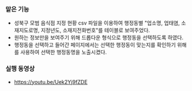 ### 맡은 기능
- 성북구 모범 음식점 지정 현황 csv 파일을 이용하여 행정동별 "업소명, 업태염, 소재지도로명, 지정년도, 소재지전화번호"를 테이블로 보여주었다.
- 원하는 정보만을 보여주기 위해 드롭다운 형식으로 행정동을 선택하도록 하였다.
- 행정동을 선택하고 들어간 페이지에서는 선택한 행정동이 맞는지를 확인하기 위해  <?=$dongName?>를 사용하여 선택한 행정동명을 노출시켰다.

### 실행 동영상
-  https://youtu.be/Uek2Yj9fZDE